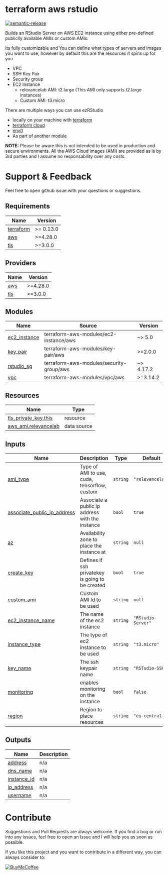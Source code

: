 # terraform aws rstudio

[![semantic-release](https://img.shields.io/badge/%20%20%F0%9F%93%A6%F0%9F%9A%80-semantic--release-e10079.svg)](https://github.com/semantic-release/semantic-release) 

Builds an RStudio Server on AWS EC2 instance using either pre-defined publiclly available AMIs or custom AMIs.

Its fully customizable and You can define what types of servers and images you want to use, however by default this are the resources it spins up for you

* VPC
* SSH Key Pair
* Security group
* EC2 Instance
    * relevancelab AMI: t2.large (This AMI only supports t2.large instances)
    * Custom AMI: t3.micro

There are multiple ways you can use ezRStudio

* locally on your machine with [terraform](https://www.terraform.io/)
* [terraform cloud](https://cloud.hashicorp.com/products/terraform)
* [env0](https://www.env0.com/)
* As part of another module


**NOTE:** Please be aware this is not intended to be used in production and secure environments. All the AWS Cloud images (AMI) are provided as is by 3rd parties and I assume no responsability over any costs.

# Support & Feedback

Feel free to open github issue with your questions or suggestions.

<!-- BEGIN_TF_DOCS -->
## Requirements

| Name | Version |
|------|---------|
| <a name="requirement_terraform"></a> [terraform](#requirement\_terraform) | >= 0.13.0 |
| <a name="requirement_aws"></a> [aws](#requirement\_aws) | >=4.28.0 |
| <a name="requirement_tls"></a> [tls](#requirement\_tls) | >=3.0.0 |

## Providers

| Name | Version |
|------|---------|
| <a name="provider_aws"></a> [aws](#provider\_aws) | >=4.28.0 |
| <a name="provider_tls"></a> [tls](#provider\_tls) | >=3.0.0 |

## Modules

| Name | Source | Version |
|------|--------|---------|
| <a name="module_ec2_instance"></a> [ec2\_instance](#module\_ec2\_instance) | terraform-aws-modules/ec2-instance/aws | ~> 5.0 |
| <a name="module_key_pair"></a> [key\_pair](#module\_key\_pair) | terraform-aws-modules/key-pair/aws | >=2.0.0 |
| <a name="module_rstudio_sg"></a> [rstudio\_sg](#module\_rstudio\_sg) | terraform-aws-modules/security-group/aws | ~> 4.17.2 |
| <a name="module_vpc"></a> [vpc](#module\_vpc) | terraform-aws-modules/vpc/aws | >=3.14.2 |

## Resources

| Name | Type |
|------|------|
| [tls_private_key.this](https://registry.terraform.io/providers/hashicorp/tls/latest/docs/resources/private_key) | resource |
| [aws_ami.relevancelab](https://registry.terraform.io/providers/hashicorp/aws/latest/docs/data-sources/ami) | data source |

## Inputs

| Name | Description | Type | Default | Required |
|------|-------------|------|---------|:--------:|
| <a name="input_ami_type"></a> [ami\_type](#input\_ami\_type) | Type of AMI to use, cuda, tensorflow, custom | `string` | `"relevancelab"` | no |
| <a name="input_associate_public_ip_address"></a> [associate\_public\_ip\_address](#input\_associate\_public\_ip\_address) | Associate a public ip address with the instance | `bool` | `true` | no |
| <a name="input_az"></a> [az](#input\_az) | Availability zone to place the instance at | `string` | `null` | no |
| <a name="input_create_key"></a> [create\_key](#input\_create\_key) | Defines if ssh privatekey is going to be created | `bool` | `true` | no |
| <a name="input_custom_ami"></a> [custom\_ami](#input\_custom\_ami) | Custom AMI Id to be used | `string` | `null` | no |
| <a name="input_ec2_instance_name"></a> [ec2\_instance\_name](#input\_ec2\_instance\_name) | The name of the ec2 instance | `string` | `"RStudio-Server"` | no |
| <a name="input_instance_type"></a> [instance\_type](#input\_instance\_type) | The type of ec2 instance to be used | `string` | `"t3.micro"` | no |
| <a name="input_key_name"></a> [key\_name](#input\_key\_name) | The ssh keypair name | `string` | `"RSTudio-SSH"` | no |
| <a name="input_monitoring"></a> [monitoring](#input\_monitoring) | enables monitoring on the instance | `bool` | `false` | no |
| <a name="input_region"></a> [region](#input\_region) | Region to place resources | `string` | `"eu-central-1"` | no |

## Outputs

| Name | Description |
|------|-------------|
| <a name="output_address"></a> [address](#output\_address) | n/a |
| <a name="output_dns_name"></a> [dns\_name](#output\_dns\_name) | n/a |
| <a name="output_instance_id"></a> [instance\_id](#output\_instance\_id) | n/a |
| <a name="output_ip_address"></a> [ip\_address](#output\_ip\_address) | n/a |
| <a name="output_username"></a> [username](#output\_username) | n/a |
<!-- END_TF_DOCS -->

# Contribute

Suggestions and Pull Requests are always welcome. 
If you find a bug or run into any issues, feel free to open an Issue and I will help you as soon as possible. 


If you like this project and you want to contribute in a different way, you can always consider to:

[![BuyMeCoffee](https://cdn.buymeacoffee.com/buttons/default-yellow.png)](https://www.buymeacoffee.com/4s3ti)
